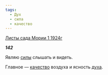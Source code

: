 ```yaml
---
tags:
  - Дух
  - сила
  - качество
---
```

[Листы сада Мории 1 1924г](https://127.0.0.1:4002/agni/1924)

___142___

Являю [силы](../../../tags/#сила) слышать и видеть.   

Главное — [качество](../../../tags/#качество) воздуха и ясность [духа](../../../tags/#Дух).   

